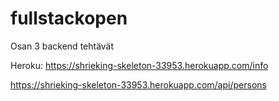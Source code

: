 # fullstackopen 
Osan 3 backend tehtävät

Heroku: 
https://shrieking-skeleton-33953.herokuapp.com/info

https://shrieking-skeleton-33953.herokuapp.com/api/persons
